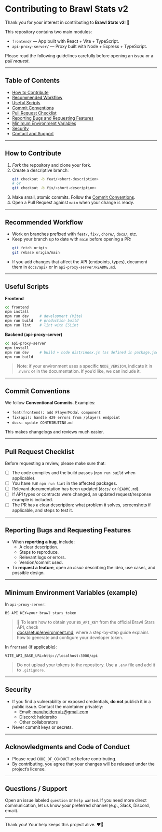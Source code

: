 # Contributing to Brawl Stats v2

Thank you for your interest in contributing to **Brawl Stats v2**! 🙌

This repository contains two main modules:

- `frontend/` — App built with React + Vite + TypeScript.
- `api-proxy-server/` — Proxy built with Node + Express + TypeScript.

Please read the following guidelines carefully before opening an _issue_ or a _pull request_.

---

## Table of Contents

- [How to Contribute](#how-to-contribute)
- [Recommended Workflow](#recommended-workflow)
- [Useful Scripts](#useful-scripts)
- [Commit Conventions](#commit-conventions)
- [Pull Request Checklist](#pull-request-checklist)
- [Reporting Bugs and Requesting Features](#reporting-bugs-and-requesting-features)
- [Minimum Environment Variables](#minimum-environment-variables)
- [Security](#security)
- [Contact and Support](#contact-and-support)

---

## How to Contribute

1. _Fork_ the repository and clone your fork.
2. Create a descriptive branch:
   ```bash
   git checkout -b feat/<short-description>
   # or
   git checkout -b fix/<short-description>
   ```
3. Make small, atomic commits. Follow the [Commit Conventions](#commit-conventions).
4. Open a Pull Request against `main` when your change is ready.

---

## Recommended Workflow

- Work on branches prefixed with `feat/`, `fix/`, `chore/`, `docs/`, etc.
- Keep your branch up to date with `main` before opening a PR:
  ```bash
  git fetch origin
  git rebase origin/main
  ```
- If you add changes that affect the API (endpoints, types), document them in `docs/api/` or in `api-proxy-server/README.md`.

---

## Useful Scripts

**Frontend**

```bash
cd frontend
npm install
npm run dev     # development (Vite)
npm run build   # production build
npm run lint    # lint with ESLint
```

**Backend (api-proxy-server)**

```bash
cd api-proxy-server
npm install
npm run dev     # build + node dist/index.js (as defined in package.json)
npm run build
```

> Note: if your environment uses a specific `NODE_VERSION`, indicate it in `.nvmrc` or in the documentation. If you’d like, we can include it.

---

## Commit Conventions

We follow **Conventional Commits**. Examples:

- `feat(frontend): add PlayerModal component`
- `fix(api): handle 429 errors from /players endpoint`
- `docs: update CONTRIBUTING.md`

This makes changelogs and reviews much easier.

---

## Pull Request Checklist

Before requesting a review, please make sure that:

- [ ] The code compiles and the build passes (`npm run build` when applicable).
- [ ] You have run `npm run lint` in the affected packages.
- [ ] Relevant documentation has been updated (`docs/` or `README.md`).
- [ ] If API types or contracts were changed, an updated request/response example is included.
- [ ] The PR has a clear description: what problem it solves, screenshots if applicable, and steps to test it.

---

## Reporting Bugs and Requesting Features

- When **reporting a bug**, include:
  - A clear description.
  - Steps to reproduce.
  - Relevant logs or errors.
  - Version/commit used.
- To **request a feature**, open an _issue_ describing the idea, use cases, and possible design.

---

## Minimum Environment Variables (example)

In `api-proxy-server`:

```env
BS_API_KEY=your_brawl_stars_token
```

> 🔑 To learn how to obtain your `BS_API_KEY` from the official Brawl Stars API, check  
> [docs/setup/environment.md](./docs/setup/environment.md), where a step-by-step guide explains how to generate and configure your developer token.

In `frontend` (if applicable):

```env
VITE_API_BASE_URL=http://localhost:3000/api
```

> Do not upload your tokens to the repository. Use a `.env` file and add it to `.gitignore`.

---

## Security

- If you find a vulnerability or exposed credentials, **do not** publish it in a public issue. Contact the maintainer privately:
  - Email: manuhelderruiz@gmail.com
  - Discord: heldersito
  - Other collaborators
- Never commit keys or secrets.

---

## Acknowledgments and Code of Conduct

- Please read `CODE_OF_CONDUCT.md` before contributing.
- By contributing, you agree that your changes will be released under the project’s license.

---

## Questions / Support

Open an issue labeled `question` or `help wanted`. If you need more direct communication, let us know your preferred channel (e.g., Slack, Discord, email).

---

Thank you! Your help keeps this project alive. ❤️‍🔥
